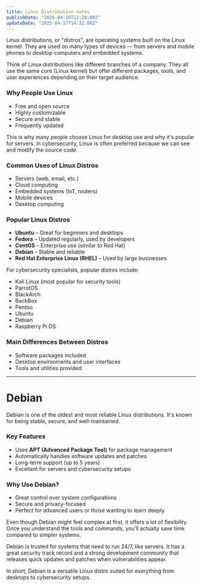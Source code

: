 ```yaml
---
title: Linux_Distribution notes
publishDate: "2025-04-16T11:20:00Z"
updateDate: "2025-04-17T14:32:00Z"
---
```


Linux distributions, or "distros", are operating systems built on the Linux kernel. They are used on many types of devices — from servers and mobile phones to desktop computers and embedded systems.

Think of Linux distributions like different branches of a company. They all use the same core (Linux kernel) but offer different packages, tools, and user experiences depending on their target audience.

### Why People Use Linux

- Free and open source
- Highly customizable
- Secure and stable
- Frequently updated

This is why many people choose Linux for desktop use and why it's popular for servers. In cybersecurity, Linux is often preferred because we can see and modify the source code.

### Common Uses of Linux Distros

- Servers (web, email, etc.)
- Cloud computing
- Embedded systems (IoT, routers)
- Mobile devices
- Desktop computing

### Popular Linux Distros

- **Ubuntu** – Great for beginners and desktops
- **Fedora** – Updated regularly, used by developers
- **CentOS** – Enterprise use (similar to Red Hat)
- **Debian** – Stable and reliable
- **Red Hat Enterprise Linux (RHEL)** – Used by large businesses

For cybersecurity specialists, popular distros include:

- Kali Linux (most popular for security tools)
- ParrotOS
- BlackArch
- BackBox
- Pentoo
- Ubuntu
- Debian
- Raspberry Pi OS

### Main Differences Between Distros

- Software packages included
- Desktop environments and user interfaces
- Tools and utilities provided

---

# Debian

Debian is one of the oldest and most reliable Linux distributions. It's known for being stable, secure, and well-maintained.

### Key Features

- Uses **APT (Advanced Package Tool)** for package management
- Automatically handles software updates and patches
- Long-term support (up to 5 years)
- Excellent for servers and cybersecurity setups

### Why Use Debian?

- Great control over system configurations
- Secure and privacy-focused
- Perfect for advanced users or those wanting to learn deeply

Even though Debian might feel complex at first, it offers a lot of flexibility. Once you understand the tools and commands, you’ll actually save time compared to simpler systems.

Debian is trusted for systems that need to run 24/7, like servers. It has a great security track record and a strong development community that releases quick updates and patches when vulnerabilities appear.

In short, Debian is a versatile Linux distro suited for everything from desktops to cybersecurity setups.